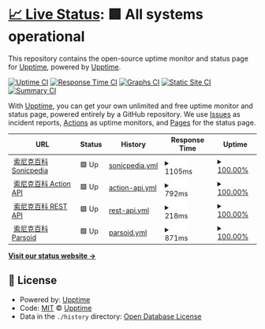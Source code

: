 # [📈 Live Status](https://status.sonic.wiki): <!--live status--> **🟩 All systems operational**

This repository contains the open-source uptime monitor and status page for [Upptime](https://upptime.js.org), powered by [Upptime](https://github.com/upptime/upptime).

[![Uptime CI](https://github.com/upptime/upptime/workflows/Uptime%20CI/badge.svg)](https://github.com/upptime/upptime/actions?query=workflow%3A%22Uptime+CI%22)
[![Response Time CI](https://github.com/upptime/upptime/workflows/Response%20Time%20CI/badge.svg)](https://github.com/upptime/upptime/actions?query=workflow%3A%22Response+Time+CI%22)
[![Graphs CI](https://github.com/upptime/upptime/workflows/Graphs%20CI/badge.svg)](https://github.com/upptime/upptime/actions?query=workflow%3A%22Graphs+CI%22)
[![Static Site CI](https://github.com/upptime/upptime/workflows/Static%20Site%20CI/badge.svg)](https://github.com/upptime/upptime/actions?query=workflow%3A%22Static+Site+CI%22)
[![Summary CI](https://github.com/upptime/upptime/workflows/Summary%20CI/badge.svg)](https://github.com/upptime/upptime/actions?query=workflow%3A%22Summary+CI%22)

With [Upptime](https://upptime.js.org), you can get your own unlimited and free uptime monitor and status page, powered entirely by a GitHub repository. We use [Issues](https://github.com/upptime/upptime/issues) as incident reports, [Actions](https://github.com/upptime/upptime/actions) as uptime monitors, and [Pages](https://status.sonic.wiki) for the status page.

<!--start: status pages-->
<!-- This summary is generated by Upptime (https://github.com/upptime/upptime) -->
<!-- Do not edit this manually, your changes will be overwritten -->
<!-- prettier-ignore -->
| URL | Status | History | Response Time | Uptime |
| --- | ------ | ------- | ------------- | ------ |
| <img alt="" src="https://favicons.githubusercontent.com/sonic.wiki" height="13"> [索尼克百科 Sonicpedia](https://sonic.wiki/) | 🟩 Up | [sonicpedia.yml](https://github.com/sonicspinforum/SonicpediaStatus/commits/HEAD/history/sonicpedia.yml) | <details><summary><img alt="Response time graph" src="./graphs/sonicpedia/response-time-week.png" height="20"> 1105ms</summary><br><a href="https://status.sonic.wiki/history/sonicpedia"><img alt="Response time 1105" src="https://img.shields.io/endpoint?url=https%3A%2F%2Fraw.githubusercontent.com%2Fsonicspinforum%2FSonicpediaStatus%2FHEAD%2Fapi%2Fsonicpedia%2Fresponse-time.json"></a><br><a href="https://status.sonic.wiki/history/sonicpedia"><img alt="24-hour response time 1156" src="https://img.shields.io/endpoint?url=https%3A%2F%2Fraw.githubusercontent.com%2Fsonicspinforum%2FSonicpediaStatus%2FHEAD%2Fapi%2Fsonicpedia%2Fresponse-time-day.json"></a><br><a href="https://status.sonic.wiki/history/sonicpedia"><img alt="7-day response time 1105" src="https://img.shields.io/endpoint?url=https%3A%2F%2Fraw.githubusercontent.com%2Fsonicspinforum%2FSonicpediaStatus%2FHEAD%2Fapi%2Fsonicpedia%2Fresponse-time-week.json"></a><br><a href="https://status.sonic.wiki/history/sonicpedia"><img alt="30-day response time 1105" src="https://img.shields.io/endpoint?url=https%3A%2F%2Fraw.githubusercontent.com%2Fsonicspinforum%2FSonicpediaStatus%2FHEAD%2Fapi%2Fsonicpedia%2Fresponse-time-month.json"></a><br><a href="https://status.sonic.wiki/history/sonicpedia"><img alt="1-year response time 1105" src="https://img.shields.io/endpoint?url=https%3A%2F%2Fraw.githubusercontent.com%2Fsonicspinforum%2FSonicpediaStatus%2FHEAD%2Fapi%2Fsonicpedia%2Fresponse-time-year.json"></a></details> | <details><summary><a href="https://status.sonic.wiki/history/sonicpedia">100.00%</a></summary><a href="https://status.sonic.wiki/history/sonicpedia"><img alt="All-time uptime 100.00%" src="https://img.shields.io/endpoint?url=https%3A%2F%2Fraw.githubusercontent.com%2Fsonicspinforum%2FSonicpediaStatus%2FHEAD%2Fapi%2Fsonicpedia%2Fuptime.json"></a><br><a href="https://status.sonic.wiki/history/sonicpedia"><img alt="24-hour uptime 100.00%" src="https://img.shields.io/endpoint?url=https%3A%2F%2Fraw.githubusercontent.com%2Fsonicspinforum%2FSonicpediaStatus%2FHEAD%2Fapi%2Fsonicpedia%2Fuptime-day.json"></a><br><a href="https://status.sonic.wiki/history/sonicpedia"><img alt="7-day uptime 100.00%" src="https://img.shields.io/endpoint?url=https%3A%2F%2Fraw.githubusercontent.com%2Fsonicspinforum%2FSonicpediaStatus%2FHEAD%2Fapi%2Fsonicpedia%2Fuptime-week.json"></a><br><a href="https://status.sonic.wiki/history/sonicpedia"><img alt="30-day uptime 100.00%" src="https://img.shields.io/endpoint?url=https%3A%2F%2Fraw.githubusercontent.com%2Fsonicspinforum%2FSonicpediaStatus%2FHEAD%2Fapi%2Fsonicpedia%2Fuptime-month.json"></a><br><a href="https://status.sonic.wiki/history/sonicpedia"><img alt="1-year uptime 100.00%" src="https://img.shields.io/endpoint?url=https%3A%2F%2Fraw.githubusercontent.com%2Fsonicspinforum%2FSonicpediaStatus%2FHEAD%2Fapi%2Fsonicpedia%2Fuptime-year.json"></a></details>
| <img alt="" src="https://favicons.githubusercontent.com/sonic.wiki" height="13"> [索尼克百科 Action API](https://sonic.wiki/api.php?action=query&prop=info&titles=Sonic) | 🟩 Up | [action-api.yml](https://github.com/sonicspinforum/SonicpediaStatus/commits/HEAD/history/action-api.yml) | <details><summary><img alt="Response time graph" src="./graphs/action-api/response-time-week.png" height="20"> 792ms</summary><br><a href="https://status.sonic.wiki/history/action-api"><img alt="Response time 792" src="https://img.shields.io/endpoint?url=https%3A%2F%2Fraw.githubusercontent.com%2Fsonicspinforum%2FSonicpediaStatus%2FHEAD%2Fapi%2Faction-api%2Fresponse-time.json"></a><br><a href="https://status.sonic.wiki/history/action-api"><img alt="24-hour response time 780" src="https://img.shields.io/endpoint?url=https%3A%2F%2Fraw.githubusercontent.com%2Fsonicspinforum%2FSonicpediaStatus%2FHEAD%2Fapi%2Faction-api%2Fresponse-time-day.json"></a><br><a href="https://status.sonic.wiki/history/action-api"><img alt="7-day response time 792" src="https://img.shields.io/endpoint?url=https%3A%2F%2Fraw.githubusercontent.com%2Fsonicspinforum%2FSonicpediaStatus%2FHEAD%2Fapi%2Faction-api%2Fresponse-time-week.json"></a><br><a href="https://status.sonic.wiki/history/action-api"><img alt="30-day response time 792" src="https://img.shields.io/endpoint?url=https%3A%2F%2Fraw.githubusercontent.com%2Fsonicspinforum%2FSonicpediaStatus%2FHEAD%2Fapi%2Faction-api%2Fresponse-time-month.json"></a><br><a href="https://status.sonic.wiki/history/action-api"><img alt="1-year response time 792" src="https://img.shields.io/endpoint?url=https%3A%2F%2Fraw.githubusercontent.com%2Fsonicspinforum%2FSonicpediaStatus%2FHEAD%2Fapi%2Faction-api%2Fresponse-time-year.json"></a></details> | <details><summary><a href="https://status.sonic.wiki/history/action-api">100.00%</a></summary><a href="https://status.sonic.wiki/history/action-api"><img alt="All-time uptime 100.00%" src="https://img.shields.io/endpoint?url=https%3A%2F%2Fraw.githubusercontent.com%2Fsonicspinforum%2FSonicpediaStatus%2FHEAD%2Fapi%2Faction-api%2Fuptime.json"></a><br><a href="https://status.sonic.wiki/history/action-api"><img alt="24-hour uptime 100.00%" src="https://img.shields.io/endpoint?url=https%3A%2F%2Fraw.githubusercontent.com%2Fsonicspinforum%2FSonicpediaStatus%2FHEAD%2Fapi%2Faction-api%2Fuptime-day.json"></a><br><a href="https://status.sonic.wiki/history/action-api"><img alt="7-day uptime 100.00%" src="https://img.shields.io/endpoint?url=https%3A%2F%2Fraw.githubusercontent.com%2Fsonicspinforum%2FSonicpediaStatus%2FHEAD%2Fapi%2Faction-api%2Fuptime-week.json"></a><br><a href="https://status.sonic.wiki/history/action-api"><img alt="30-day uptime 100.00%" src="https://img.shields.io/endpoint?url=https%3A%2F%2Fraw.githubusercontent.com%2Fsonicspinforum%2FSonicpediaStatus%2FHEAD%2Fapi%2Faction-api%2Fuptime-month.json"></a><br><a href="https://status.sonic.wiki/history/action-api"><img alt="1-year uptime 100.00%" src="https://img.shields.io/endpoint?url=https%3A%2F%2Fraw.githubusercontent.com%2Fsonicspinforum%2FSonicpediaStatus%2FHEAD%2Fapi%2Faction-api%2Fuptime-year.json"></a></details>
| <img alt="" src="https://favicons.githubusercontent.com/sonic.wiki" height="13"> [索尼克百科 REST API](https://sonic.wiki/rest.php/v1/page/Sonic) | 🟩 Up | [rest-api.yml](https://github.com/sonicspinforum/SonicpediaStatus/commits/HEAD/history/rest-api.yml) | <details><summary><img alt="Response time graph" src="./graphs/rest-api/response-time-week.png" height="20"> 218ms</summary><br><a href="https://status.sonic.wiki/history/rest-api"><img alt="Response time 218" src="https://img.shields.io/endpoint?url=https%3A%2F%2Fraw.githubusercontent.com%2Fsonicspinforum%2FSonicpediaStatus%2FHEAD%2Fapi%2Frest-api%2Fresponse-time.json"></a><br><a href="https://status.sonic.wiki/history/rest-api"><img alt="24-hour response time 222" src="https://img.shields.io/endpoint?url=https%3A%2F%2Fraw.githubusercontent.com%2Fsonicspinforum%2FSonicpediaStatus%2FHEAD%2Fapi%2Frest-api%2Fresponse-time-day.json"></a><br><a href="https://status.sonic.wiki/history/rest-api"><img alt="7-day response time 218" src="https://img.shields.io/endpoint?url=https%3A%2F%2Fraw.githubusercontent.com%2Fsonicspinforum%2FSonicpediaStatus%2FHEAD%2Fapi%2Frest-api%2Fresponse-time-week.json"></a><br><a href="https://status.sonic.wiki/history/rest-api"><img alt="30-day response time 218" src="https://img.shields.io/endpoint?url=https%3A%2F%2Fraw.githubusercontent.com%2Fsonicspinforum%2FSonicpediaStatus%2FHEAD%2Fapi%2Frest-api%2Fresponse-time-month.json"></a><br><a href="https://status.sonic.wiki/history/rest-api"><img alt="1-year response time 218" src="https://img.shields.io/endpoint?url=https%3A%2F%2Fraw.githubusercontent.com%2Fsonicspinforum%2FSonicpediaStatus%2FHEAD%2Fapi%2Frest-api%2Fresponse-time-year.json"></a></details> | <details><summary><a href="https://status.sonic.wiki/history/rest-api">100.00%</a></summary><a href="https://status.sonic.wiki/history/rest-api"><img alt="All-time uptime 100.00%" src="https://img.shields.io/endpoint?url=https%3A%2F%2Fraw.githubusercontent.com%2Fsonicspinforum%2FSonicpediaStatus%2FHEAD%2Fapi%2Frest-api%2Fuptime.json"></a><br><a href="https://status.sonic.wiki/history/rest-api"><img alt="24-hour uptime 100.00%" src="https://img.shields.io/endpoint?url=https%3A%2F%2Fraw.githubusercontent.com%2Fsonicspinforum%2FSonicpediaStatus%2FHEAD%2Fapi%2Frest-api%2Fuptime-day.json"></a><br><a href="https://status.sonic.wiki/history/rest-api"><img alt="7-day uptime 100.00%" src="https://img.shields.io/endpoint?url=https%3A%2F%2Fraw.githubusercontent.com%2Fsonicspinforum%2FSonicpediaStatus%2FHEAD%2Fapi%2Frest-api%2Fuptime-week.json"></a><br><a href="https://status.sonic.wiki/history/rest-api"><img alt="30-day uptime 100.00%" src="https://img.shields.io/endpoint?url=https%3A%2F%2Fraw.githubusercontent.com%2Fsonicspinforum%2FSonicpediaStatus%2FHEAD%2Fapi%2Frest-api%2Fuptime-month.json"></a><br><a href="https://status.sonic.wiki/history/rest-api"><img alt="1-year uptime 100.00%" src="https://img.shields.io/endpoint?url=https%3A%2F%2Fraw.githubusercontent.com%2Fsonicspinforum%2FSonicpediaStatus%2FHEAD%2Fapi%2Frest-api%2Fuptime-year.json"></a></details>
| <img alt="" src="https://favicons.githubusercontent.com/sonic.wiki" height="13"> [索尼克百科 Parsoid](https://sonic.wiki/api.php?action=visualeditor&format=json&paction=parse&page=Sonic) | 🟩 Up | [parsoid.yml](https://github.com/sonicspinforum/SonicpediaStatus/commits/HEAD/history/parsoid.yml) | <details><summary><img alt="Response time graph" src="./graphs/parsoid/response-time-week.png" height="20"> 871ms</summary><br><a href="https://status.sonic.wiki/history/parsoid"><img alt="Response time 871" src="https://img.shields.io/endpoint?url=https%3A%2F%2Fraw.githubusercontent.com%2Fsonicspinforum%2FSonicpediaStatus%2FHEAD%2Fapi%2Fparsoid%2Fresponse-time.json"></a><br><a href="https://status.sonic.wiki/history/parsoid"><img alt="24-hour response time 866" src="https://img.shields.io/endpoint?url=https%3A%2F%2Fraw.githubusercontent.com%2Fsonicspinforum%2FSonicpediaStatus%2FHEAD%2Fapi%2Fparsoid%2Fresponse-time-day.json"></a><br><a href="https://status.sonic.wiki/history/parsoid"><img alt="7-day response time 871" src="https://img.shields.io/endpoint?url=https%3A%2F%2Fraw.githubusercontent.com%2Fsonicspinforum%2FSonicpediaStatus%2FHEAD%2Fapi%2Fparsoid%2Fresponse-time-week.json"></a><br><a href="https://status.sonic.wiki/history/parsoid"><img alt="30-day response time 871" src="https://img.shields.io/endpoint?url=https%3A%2F%2Fraw.githubusercontent.com%2Fsonicspinforum%2FSonicpediaStatus%2FHEAD%2Fapi%2Fparsoid%2Fresponse-time-month.json"></a><br><a href="https://status.sonic.wiki/history/parsoid"><img alt="1-year response time 871" src="https://img.shields.io/endpoint?url=https%3A%2F%2Fraw.githubusercontent.com%2Fsonicspinforum%2FSonicpediaStatus%2FHEAD%2Fapi%2Fparsoid%2Fresponse-time-year.json"></a></details> | <details><summary><a href="https://status.sonic.wiki/history/parsoid">100.00%</a></summary><a href="https://status.sonic.wiki/history/parsoid"><img alt="All-time uptime 100.00%" src="https://img.shields.io/endpoint?url=https%3A%2F%2Fraw.githubusercontent.com%2Fsonicspinforum%2FSonicpediaStatus%2FHEAD%2Fapi%2Fparsoid%2Fuptime.json"></a><br><a href="https://status.sonic.wiki/history/parsoid"><img alt="24-hour uptime 100.00%" src="https://img.shields.io/endpoint?url=https%3A%2F%2Fraw.githubusercontent.com%2Fsonicspinforum%2FSonicpediaStatus%2FHEAD%2Fapi%2Fparsoid%2Fuptime-day.json"></a><br><a href="https://status.sonic.wiki/history/parsoid"><img alt="7-day uptime 100.00%" src="https://img.shields.io/endpoint?url=https%3A%2F%2Fraw.githubusercontent.com%2Fsonicspinforum%2FSonicpediaStatus%2FHEAD%2Fapi%2Fparsoid%2Fuptime-week.json"></a><br><a href="https://status.sonic.wiki/history/parsoid"><img alt="30-day uptime 100.00%" src="https://img.shields.io/endpoint?url=https%3A%2F%2Fraw.githubusercontent.com%2Fsonicspinforum%2FSonicpediaStatus%2FHEAD%2Fapi%2Fparsoid%2Fuptime-month.json"></a><br><a href="https://status.sonic.wiki/history/parsoid"><img alt="1-year uptime 100.00%" src="https://img.shields.io/endpoint?url=https%3A%2F%2Fraw.githubusercontent.com%2Fsonicspinforum%2FSonicpediaStatus%2FHEAD%2Fapi%2Fparsoid%2Fuptime-year.json"></a></details>

<!--end: status pages-->

[**Visit our status website →**](https://status.sonic.wiki)

## 📄 License

- Powered by: [Upptime](https://github.com/upptime/upptime)
- Code: [MIT](./LICENSE) © [Upptime](https://upptime.js.org)
- Data in the `./history` directory: [Open Database License](https://opendatacommons.org/licenses/odbl/1-0/)
